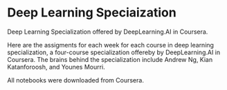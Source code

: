 # Deep Learning Speciaization
Deep Learning Specialization offered by DeepLearning.AI in Coursera.

Here are the assigments for each week for each course in deep learning specialization, a four-course specialization offereby by DeepLearning.AI in Coursera. 
The brains behind the specialization include Andrew Ng, Kian Katanforoosh, and Younes Mourri.

All notebooks were downloaded from Coursera. 
